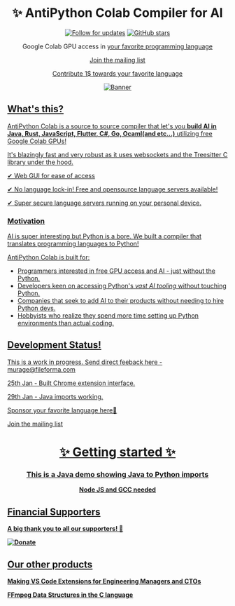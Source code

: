 <div align="center">
<h1>✨ AntiPython Colab Compiler for AI</h1>
  
[<img src="https://img.shields.io/twitter/follow/murage_kibicho" alt="Follow for updates"/>](https://twitter.com/murage_kibicho)
<a href="https://github.com/Fileforma/AntiPython-AI-Club/" target="_blank" title="GitHub stars">
<img src="https://img.shields.io/github/stars/Fileforma" alt="GitHub stars"/>
</a>

Google Colab GPU access in <u>your favorite programming language<u>

Join the [mailing list](https://antipythonai.substack.com/)

Contribute [1$ towards your favorite language](https://opencollective.com/fileforma)


<img src="https://res.cloudinary.com/dcrelr5e7/image/upload/v1706581854/Virtual_Assistant_Promotion_of_Services_Facebook_Cover_Photo_kxqr4d.png" alt="Banner"/>
</div>

## What's this?
AntiPython Colab is a source to source compiler that let's you **build AI in Java, Rust, JavaScript, Flutter, C#, Go, Ocaml(and etc...)** utilizing free Google Colab GPUs!

It's blazingly fast and very robust as it uses websockets and the Treesitter C library under the hood.

✔ Web GUI for ease of access

✔ No language lock-in! Free and opensource language servers available!

✔ Super secure language servers running on your personal device.


### Motivation
AI is super interesting but Python is a bore. We built a compiler that translates programming languages to Python!

AntiPython Colab is built for:

-   Programmers interested in free GPU access and AI - just without the Python.
-   Developers keen on accessing Python's *vast AI tooling* without touching Python. 
-   Companies that seek to add AI to their products without needing to hire Python devs.
-   Hobbyists who realize they spend more time setting up Python environments than actual coding.

## Development Status!
This is a work in progress. Send direct feeback here - murage@fileforma.com

25th Jan - Built Chrome extension interface.

29th Jan - Java imports working. 

[Sponsor your favorite language here🙏](https://opencollective.com/fileforma)

Join the [mailing list](https://antipythonai.substack.com/)

<div align="center">
<h1>✨ Getting started ✨</h1>
<h3>This is a Java demo showing Java to Python imports</h3>
<p> <b>Node JS and GCC<b> needed</p>
</div>




## Financial Supporters

A big thank you to all our supporters! 🙏

[![Donate](https://opencollective.com/caprover/donate/button.png?color=blue)](https://opencollective.com/fileforma)

## Our other products
[Making VS Code Extensions for Engineering Managers and CTOs](https://www.udemy.com/course/vscode-extensions)

[FFmpeg Data Structures in the C language](https://www.udemy.com/course/part-1-video-coding-with-ffmpeg-and-c-in-replit-online-ide)

